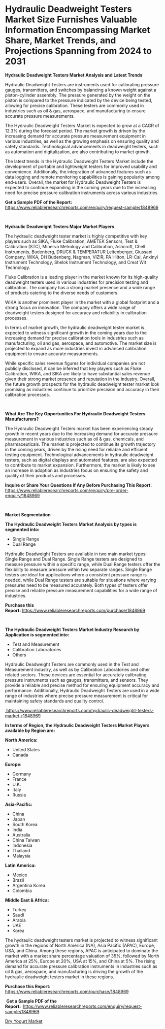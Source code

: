 <p><h1>Hydraulic Deadweight Testers Market Size Furnishes Valuable Information Encompassing Market Share, Market Trends, and Projections Spanning from 2024 to 2031</h1></p><p><strong>Hydraulic Deadweight Testers Market Analysis and Latest Trends</strong></p>
<p><p>Hydraulic Deadweight Testers are instruments used for calibrating pressure gauges, transmitters, and switches by balancing a known weight against a piston-cylinder assembly. The pressure generated by the weight on the piston is compared to the pressure indicated by the device being tested, allowing for precise calibration. These testers are commonly used in industries such as oil & gas, aerospace, and manufacturing to ensure accurate pressure measurements.</p><p>The Hydraulic Deadweight Testers Market is expected to grow at a CAGR of 12.3% during the forecast period. The market growth is driven by the increasing demand for accurate pressure measurement equipment in various industries, as well as the growing emphasis on ensuring quality and safety standards. Technological advancements in deadweight testers, such as automation and digitalization, are also contributing to market growth.</p><p>The latest trends in the Hydraulic Deadweight Testers Market include the development of portable and lightweight testers for improved usability and convenience. Additionally, the integration of advanced features such as data logging and remote monitoring capabilities is gaining popularity among end-users. Overall, the market for Hydraulic Deadweight Testers is expected to continue expanding in the coming years due to the increasing need for precise pressure calibration instruments across various industries.</p></p>
<p><strong>Get a Sample PDF of the Report:&nbsp;</strong> <a href="https://www.reliableresearchreports.com/enquiry/request-sample/1848969">https://www.reliableresearchreports.com/enquiry/request-sample/1848969</a></p>
<p>&nbsp;</p>
<p><strong>Hydraulic Deadweight Testers Major Market Players</strong></p>
<p><p>The hydraulic deadweight tester market is highly competitive with key players such as SIKA, Fluke Calibration, AMETEK Sensors, Test & Calibration (STC), Minerva Metrology and Calibration, Ashcroft, Chell Instruments, Budenberg, DRUCK & TEMPERATUR Leitenberger, Giussani Company, WIKA, DH Budenberg, Nagman, VIZIR, PA Hilton, LR-Cal, Anxinyi Instrument Technology, Shelok Instrument Technology, and Creat Wit Technology.</p><p>Fluke Calibration is a leading player in the market known for its high-quality deadweight testers used in various industries for precision testing and calibration. The company has a strong market presence and a wide range of products catering to the diverse needs of customers.</p><p>WIKA is another prominent player in the market with a global footprint and a strong focus on innovation. The company offers a wide range of deadweight testers designed for accuracy and reliability in calibration processes.</p><p>In terms of market growth, the hydraulic deadweight tester market is expected to witness significant growth in the coming years due to the increasing demand for precise calibration tools in industries such as manufacturing, oil and gas, aerospace, and automotive. The market size is projected to expand as more industries invest in advanced calibration equipment to ensure accurate measurements.</p><p>While specific sales revenue figures for individual companies are not publicly disclosed, it can be inferred that key players such as Fluke Calibration, WIKA, and SIKA are likely to have substantial sales revenue given their strong market presence and reputation in the industry. Overall, the future growth prospects for the hydraulic deadweight tester market look promising as industries continue to prioritize precision and accuracy in their calibration processes.</p></p>
<p>&nbsp;</p>
<p><strong>What Are The Key Opportunities For Hydraulic Deadweight Testers Manufacturers?</strong></p>
<p><p>The Hydraulic Deadweight Testers market has been experiencing steady growth in recent years due to the increasing demand for accurate pressure measurement in various industries such as oil & gas, chemicals, and pharmaceuticals. The market is projected to continue its growth trajectory in the coming years, driven by the rising need for reliable and efficient testing equipment. Technological advancements in hydraulic deadweight testers, such as digital displays and automated features, are also expected to contribute to market expansion. Furthermore, the market is likely to see an increase in adoption as industries focus on ensuring the safety and quality of their products and processes.</p></p>
<p><strong>Inquire or Share Your Questions If Any Before Purchasing This Report:</strong> <a href="https://www.reliableresearchreports.com/enquiry/pre-order-enquiry/1848969">https://www.reliableresearchreports.com/enquiry/pre-order-enquiry/1848969</a></p>
<p>&nbsp;</p>
<p><strong>Market Segmentation</strong></p>
<p><strong>The Hydraulic Deadweight Testers Market Analysis by types is segmented into:</strong></p>
<p><ul><li>Single Range</li><li>Dual Range</li></ul></p>
<p><p>Hydraulic Deadweight Testers are available in two main market types: Single Range and Dual Range. Single Range testers are designed to measure pressure within a specific range, while Dual Range testers offer the flexibility to measure pressure within two separate ranges. Single Range testers are ideal for applications where a consistent pressure range is needed, while Dual Range testers are suitable for situations where varying pressures need to be measured accurately. Both types of testers offer precise and reliable pressure measurement capabilities for a wide range of industries.</p></p>
<p><strong>Purchase this Report:&nbsp;</strong><a href="https://www.reliableresearchreports.com/purchase/1848969">https://www.reliableresearchreports.com/purchase/1848969</a></p>
<p>&nbsp;</p>
<p><strong>The Hydraulic Deadweight Testers Market Industry Research by Application is segmented into:</strong></p>
<p><ul><li>Test and Measurement</li><li>Calibration Laboratories</li><li>Others</li></ul></p>
<p><p>Hydraulic Deadweight Testers are commonly used in the Test and Measurement industry, as well as by Calibration Laboratories and other related sectors. These devices are essential for accurately calibrating pressure instruments such as gauges, transmitters, and sensors. They provide a reliable and precise method for ensuring equipment accuracy and performance. Additionally, Hydraulic Deadweight Testers are used in a wide range of industries where precise pressure measurement is critical for maintaining safety standards and quality control.</p></p>
<p><a href="https://www.reliableresearchreports.com/hydraulic-deadweight-testers-market-r1848969">&nbsp;https://www.reliableresearchreports.com/hydraulic-deadweight-testers-market-r1848969</a></p>
<p><strong>In terms of Region, the Hydraulic Deadweight Testers Market Players available by Region are:</strong></p>
<p>
    <p> <strong> North America: </strong>
        <ul>
            <li>United States</li>
            <li>Canada</li>
        </ul>
        </p> 
    <p> <strong> Europe: </strong>
        <ul>
            <li>Germany</li>
            <li>France</li>
            <li>U.K.</li>
            <li>Italy</li>
            <li>Russia</li>
        </ul>
        </p> 
    <p> <strong> Asia-Pacific: </strong>
        <ul>
            <li>China</li>
            <li>Japan</li>
            <li>South Korea</li>
            <li>India</li>
            <li>Australia</li>
            <li>China Taiwan</li>
            <li>Indonesia</li>
            <li>Thailand</li>
            <li>Malaysia</li>
        </ul>
        </p> 
    <p> <strong> Latin America: </strong>
        <ul>
            <li>Mexico</li>
            <li>Brazil</li>
            <li>Argentina Korea</li>
            <li>Colombia</li>
        </ul>
        </p> 
    <p> <strong> Middle East & Africa: </strong>
        <ul>
            <li>Turkey</li>
            <li>Saudi</li>
            <li>Arabia</li>
            <li>UAE</li>
            <li>Korea</li>
        </ul>
    </p>
    </p>
<p><p>The hydraulic deadweight testers market is projected to witness significant growth in the regions of North America (NA), Asia Pacific (APAC), Europe, USA, and China. Among these regions, APAC is anticipated to dominate the market with a market share percentage valuation of 35%, followed by North America at 25%, Europe at 20%, USA at 15%, and China at 5%. The rising demand for accurate pressure calibration instruments in industries such as oil & gas, aerospace, and manufacturing is driving the growth of the hydraulic deadweight testers market in these regions.</p></p>
<p><strong>Purchase this Report: </strong><a href="https://www.reliableresearchreports.com/purchase/1848969">https://www.reliableresearchreports.com/purchase/1848969</a></p>
<p>&nbsp;<strong>Get a Sample PDF of the Report:&nbsp;&nbsp;</strong><a href="https://www.reliableresearchreports.com/enquiry/request-sample/1848969">https://www.reliableresearchreports.com/enquiry/request-sample/1848969</a></p>
<p><strong></strong></p>
<p><p><a href="https://github.com/evanppinks/Market-Research-Report-List-1/blob/main/dry-yogurt-market.md">Dry Yogurt Market</a></p></p>
